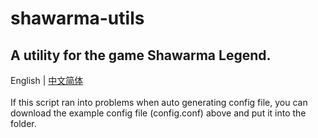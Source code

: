 # shawarma-utils
A utility for the game Shawarma Legend.
--------------------------------------
English | [中文简体]() </br>
</br>
If this script ran into problems when auto generating config file, you can download the example config file (config.conf) above and put it into the folder.
